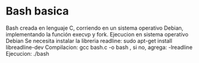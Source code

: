 # Bash basica
Bash creada en lenguaje C, corriendo en un sistema operativo Debian, implementando la función execvp y fork.
Ejecucion en sistema operativo Debian 
Se necesita instalar la libreria readline: sudo apt-get install libreadline-dev 
Compilacion: gcc bash.c -o bash , si no, agrega: -lreadline
Ejecucion: ./bash
